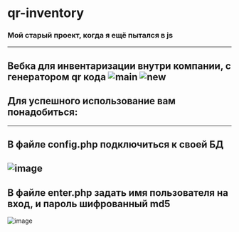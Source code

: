 # qr-inventory
### Мой старый проект, когда я ещё пытался в js
---
Вебка для инвентаризации внутри компании, с генератором qr кода
  ![main](https://user-images.githubusercontent.com/98615658/158384256-c4c81824-67bf-46b2-a4f7-613e473a4ef9.jpg)
  ![new](https://user-images.githubusercontent.com/98615658/158384324-e40ace45-8ecd-4102-831c-a967991a7d09.jpg)
  ---
## Для успешного использование вам понадобиться:
---
  В файле config.php подключиться к своей БД
  ---
  ![image](https://user-images.githubusercontent.com/98615658/158384609-05fb47b3-b904-4d00-acee-1019b0e808b0.png)
  ---
  В файле enter.php задать имя пользователя на вход, и пароль шифрованный md5
  ---
  ![image](https://user-images.githubusercontent.com/98615658/158384879-5960bbc3-fb9e-45e2-b812-7eedaa76d6d4.png)
